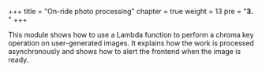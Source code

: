 +++
title = "On-ride photo processing"
chapter = true
weight = 13
pre = "<b>3. </b>"
+++

This module shows how to use a Lambda function to perform a chroma key operation on user-generated images. It explains how the work is processed asynchronously and shows how to alert the frontend when the image is ready.
